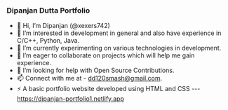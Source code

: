 ### Dipanjan Dutta Portfolio

- 👋 Hi, I’m Dipanjan (@xexers742)
- 👀 I’m interested in development in general and also have experience in C/C++, Python, Java.
- 🌱 I’m currently experimenting on various technologies in development.
- 👯 I’m eager to collaborate on projects which will help me gain experience.
- 🤔 I’m looking for help with Open Source Contributions.
- 📫 Connect with me at - dd120smash@gmail.com.
- ⚡ A basic portfolio website developed using HTML and CSS --- https://dipanjan-portfolio1.netlify.app
